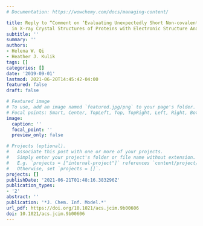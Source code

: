 ```yaml
---
# Documentation: https://wowchemy.com/docs/managing-content/

title: Reply to “Comment on ‘Evaluating Unexpectedly Short Non-covalent Distances
  in X-ray Crystal Structures of Proteins with Electronic Structure Analysis’”
subtitle: ''
summary: ''
authors:
- Helena W. Qi
- Heather J. Kulik
tags: []
categories: []
date: '2019-09-01'
lastmod: 2021-06-20T14:45:42-04:00
featured: false
draft: false

# Featured image
# To use, add an image named `featured.jpg/png` to your page's folder.
# Focal points: Smart, Center, TopLeft, Top, TopRight, Left, Right, BottomLeft, Bottom, BottomRight.
image:
  caption: ''
  focal_point: ''
  preview_only: false

# Projects (optional).
#   Associate this post with one or more of your projects.
#   Simply enter your project's folder or file name without extension.
#   E.g. `projects = ["internal-project"]` references `content/project/deep-learning/index.md`.
#   Otherwise, set `projects = []`.
projects: []
publishDate: '2021-06-21T01:48:16.383296Z'
publication_types:
- '2'
abstract: ''
publication: '*J. Chem. Inf. Model.*'
url_pdf: https://doi.org/10.1021/acs.jcim.9b00606
doi: 10.1021/acs.jcim.9b00606
---
```

